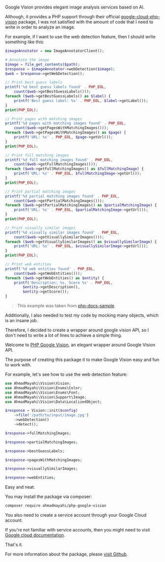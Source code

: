 Google Vision provides elegant image analysis services based on AI.

Although, it provides a PHP support through their official [google-cloud-php-vision](https://github.com/googleapis/google-cloud-php-vision) package, I was not satisfied with the amount of code that I need to write in order to analyze an image.

For example, if I want to use the web detection feature, then I should write something like this:
```php
$imageAnnotator = new ImageAnnotatorClient();

# Annotate the image
$image = file_get_contents($path);
$response = $imageAnnotator->webDetection($image);
$web = $response->getWebDetection();

// Print best guess labels
printf('%d best guess labels found' . PHP_EOL,
    count($web->getBestGuessLabels()));
foreach ($web->getBestGuessLabels() as $label) {
    printf('Best guess label: %s' . PHP_EOL, $label->getLabel());
}
print(PHP_EOL);

// Print pages with matching images
printf('%d pages with matching images found' . PHP_EOL,
    count($web->getPagesWithMatchingImages()));
foreach ($web->getPagesWithMatchingImages() as $page) {
    printf('URL: %s' . PHP_EOL, $page->getUrl());
}
print(PHP_EOL);

// Print full matching images
printf('%d full matching images found' . PHP_EOL,
    count($web->getFullMatchingImages()));
foreach ($web->getFullMatchingImages() as $fullMatchingImage) {
    printf('URL: %s' . PHP_EOL, $fullMatchingImage->getUrl());
}
print(PHP_EOL);

// Print partial matching images
printf('%d partial matching images found' . PHP_EOL,
    count($web->getPartialMatchingImages()));
foreach ($web->getPartialMatchingImages() as $partialMatchingImage) {
    printf('URL: %s' . PHP_EOL, $partialMatchingImage->getUrl());
}
print(PHP_EOL);

// Print visually similar images
printf('%d visually similar images found' . PHP_EOL,
    count($web->getVisuallySimilarImages()));
foreach ($web->getVisuallySimilarImages() as $visuallySimilarImage) {
    printf('URL: %s' . PHP_EOL, $visuallySimilarImage->getUrl());
}
print(PHP_EOL);

// Print web entities
printf('%d web entities found' . PHP_EOL,
    count($web->getWebEntities()));
foreach ($web->getWebEntities() as $entity) {
    printf('Description: %s, Score %s' . PHP_EOL,
        $entity->getDescription(),
        $entity->getScore());
}
```

> This example was taken from [php-docs-sample](https://github.com/GoogleCloudPlatform/php-docs-samples/blob/master/vision/src/detect_web.php).

Additionally, I also needed to test my code by mocking many objects, which is an insane job.

Therefore, I decided to create a wrapper around google vision API, so I don't need to write a lot of lines to achieve a simple thing.

Welcome to [PHP Google Vision](https://github.com/ahmadmayahi/php-google-vision), an elegant wrapper around Google Vision API.

The purpose of creating this package it to make Google Vision easy and fun to work with.

For example, let's see how to use the web detection feature:
```php
use AhmadMayahi\Vision\Vision;
use AhmadMayahi\Vision\Enums\Color;
use AhmadMayahi\Vision\Enums\Font;
use AhmadMayahi\Vision\Support\Image;
use AhmadMayahi\Vision\Data\LocalizedObject;

$response = Vision::init($config)
    ->file('/path/to/input/image.jpg')
    ->webDetection()
    ->detect(); 

$response->fullMatchingImages;

$response->partialMatchingImages;

$response->bestGuessLabels;

$response->pagesWithMatchingImages;

$response->visuallySimilarImages;

$response->webEntities;
```

Easy and neat.

You may install the package via composer:

```bash
composer require ahmadmayahi/php-google-vision
```

You also need to create a service account through your Google Cloud account.

If you're not familiar with service accounts, then you might need to visit [Google cloud documentation](https://cloud.google.com/iam/docs/creating-managing-service-accounts).

That's it.

For more information about the package, please [visit Github](https://github.com/ahmadmayahi/php-google-vision).
